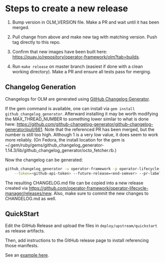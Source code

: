 # Steps to create a new release

1. Bump version in OLM_VERSION file. Make a PR and wait until it has been merged.

1. Pull change from above and make new tag with matching version. Push tag directly to this repo.

1. Confirm that new images have been built here: <https://quay.io/repository/operator-framework/olm?tab=builds>.

1. Run `make release` on master branch (easiest if done with a clean working directory). Make a PR and ensure all tests pass for merging.

## Changelog Generation

Changelogs for OLM are generated using [GitHub Changelog Generator](https://github.com/github-changelog-generator/github-changelog-generator).

If the gem command is available, one can install via `gem install github_changelog_generator`. Afterward installing it may be worth modifying the MAX_THREAD_NUMBER to something lower similar to what is done here: <https://github.com/github-changelog-generator/github-changelog-generator/pull/661>. Note that the referenced PR has been merged, but the number is still too high. Although 1 is a very low value, it does seem to work more reliably. (On Fedora, the install location for the gem is ~/.gem/ruby/gems/github_changelog_generator-1.14.3/lib/github_changelog_generator/octo_fetcher.rb.)

Now the changelog can be generated:

```bash
github_changelog_generator -u operator-framework -p operator-lifecycle-manager --since-tag=<start-semver> \
    --token=<github-api-token> --future-release=<end-semver> --pr-label="**Other changes:**"
```

The resulting CHANGELOG.md file can be copied into a new release created via <https://github.com/operator-framework/operator-lifecycle-manager/releases/new>. Also, make sure to commit the new changes to CHANGELOG.md as well.

## QuickStart

Edit the GitHub Release and upload the files in `deploy/upstream/quickstart` as release artifacts.

Then, add instructions to the GitHub release page to install referencing those manifests.

See an [example here](https://github.com/operator-framework/operator-lifecycle-manager/releases/tag/0.10.0#Install).
